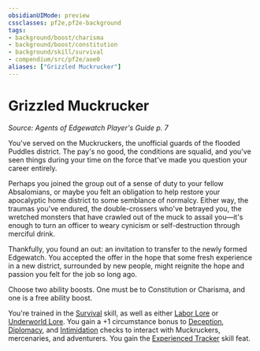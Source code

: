 ```yaml
---
obsidianUIMode: preview
cssclasses: pf2e,pf2e-background
tags:
- background/boost/charisma
- background/boost/constitution
- background/skill/survival
- compendium/src/pf2e/aoe0
aliases: ["Grizzled Muckrucker"]
---
```

# Grizzled Muckrucker
*Source: Agents of Edgewatch Player's Guide p. 7*  

You've served on the Muckruckers, the unofficial guards of the flooded Puddles district. The pay's no good, the conditions are squalid, and you've seen things during your time on the force that've made you question your career entirely.

Perhaps you joined the group out of a sense of duty to your fellow Absalomians, or maybe you felt an obligation to help restore your apocalyptic home district to some semblance of normalcy. Either way, the traumas you've endured, the double-crossers who've betrayed you, the wretched monsters that have crawled out of the muck to assail you—it's enough to turn an officer to weary cynicism or self-destruction through merciful drink.

Thankfully, you found an out: an invitation to transfer to the newly formed Edgewatch. You accepted the offer in the hope that some fresh experience in a new district, surrounded by new people, might reignite the hope and passion you felt for the job so long ago.

Choose two ability boosts. One must be to Constitution or Charisma, and one is a free ability boost.

You're trained in the [Survival](compendium/skills.md#Survival) skill, as well as either [Labor Lore](compendium/skills.md#Lore) or [Underworld Lore](compendium/skills.md#Lore). You gain a +1 circumstance bonus to [Deception](compendium/skills.md#Deception), [Diplomacy](compendium/skills.md#Diplomacy), and [Intimidation](compendium/skills.md#Intimidation) checks to interact with Muckruckers, mercenaries, and adventurers. You gain the [Experienced Tracker](compendium/feats/experienced-tracker.md) skill feat.